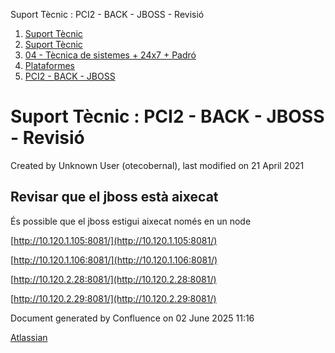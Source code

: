 Suport Tècnic : PCI2 - BACK - JBOSS - Revisió  

1.  [Suport Tècnic](index.md)
2.  [Suport Tècnic](13893782.md)
3.  [04 - Tècnica de sistemes + 24x7 + Padró](26313202.md)
4.  [Plataformes](Plataformes_41520520.md)
5.  [PCI2 - BACK - JBOSS](PCI2---BACK---JBOSS_41520840.md)

Suport Tècnic : PCI2 - BACK - JBOSS - Revisió
=============================================

Created by Unknown User (otecobernal), last modified on 21 April 2021

Revisar que el jboss està aixecat
---------------------------------

És possible que el jboss estigui aixecat només en un node

  

  

[http://10.120.1.105:8081/](http://10.120.1.105:8081/)

[http://10.120.1.106:8081/](http://10.120.1.106:8081/)

[http://10.120.2.28:8081/](http://10.120.2.28:8081/)

[http://10.120.2.29:8081/](http://10.120.2.29:8081/)

  

  

Document generated by Confluence on 02 June 2025 11:16

[Atlassian](http://www.atlassian.com/)